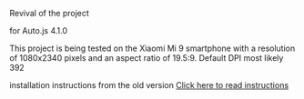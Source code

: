 Revival of the project

for Auto.js 4.1.0

This project is being tested on the Xiaomi Mi 9 smartphone with a resolution of 1080x2340 pixels and an aspect ratio of 19.5:9.
Default DPI most likely 392

installation instructions from the old version <a href = "./readme/README_EN.md" target = "_blank">Click here to read instructions</a>
